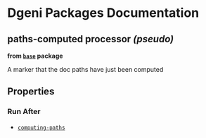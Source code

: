 # Dgeni Packages Documentation


## paths-computed processor *(pseudo)*
**from <a href="../../base.md"><code>base</code></a> package**

A marker that the doc paths have just been computed

## Properties


### Run After


* <a href="computing-paths.md"><code>computing-paths</code></a>






